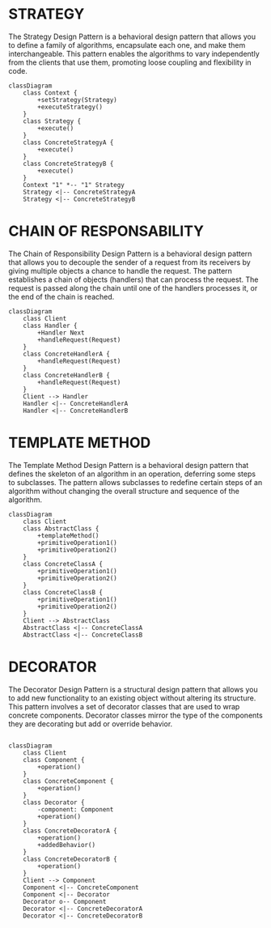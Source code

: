 # STRATEGY

The Strategy Design Pattern is a behavioral design pattern that allows you to define a family of algorithms, encapsulate each one, and make them interchangeable. This pattern enables the algorithms to vary independently from the clients that use them, promoting loose coupling and flexibility in code.

```mermaid
classDiagram
    class Context {
        +setStrategy(Strategy)
        +executeStrategy()
    }
    class Strategy {
        +execute()
    }
    class ConcreteStrategyA {
        +execute()
    }
    class ConcreteStrategyB {
        +execute()
    }
    Context "1" *-- "1" Strategy
    Strategy <|-- ConcreteStrategyA
    Strategy <|-- ConcreteStrategyB

```

# CHAIN OF RESPONSABILITY

The Chain of Responsibility Design Pattern is a behavioral design pattern that allows you to decouple the sender of a request from its receivers by giving multiple objects a chance to handle the request. The pattern establishes a chain of objects (handlers) that can process the request. The request is passed along the chain until one of the handlers processes it, or the end of the chain is reached.

``` mermaid
classDiagram
    class Client
    class Handler {
        +Handler Next
        +handleRequest(Request)
    }
    class ConcreteHandlerA {
        +handleRequest(Request)
    }
    class ConcreteHandlerB {
        +handleRequest(Request)
    }
    Client --> Handler
    Handler <|-- ConcreteHandlerA
    Handler <|-- ConcreteHandlerB
```

# TEMPLATE METHOD

The Template Method Design Pattern is a behavioral design pattern that defines the skeleton of an algorithm in an operation, deferring some steps to subclasses. The pattern allows subclasses to redefine certain steps of an algorithm without changing the overall structure and sequence of the algorithm.


```mermaid
classDiagram
    class Client
    class AbstractClass {
        +templateMethod()
        +primitiveOperation1()
        +primitiveOperation2()
    }
    class ConcreteClassA {
        +primitiveOperation1()
        +primitiveOperation2()
    }
    class ConcreteClassB {
        +primitiveOperation1()
        +primitiveOperation2()
    }
    Client --> AbstractClass
    AbstractClass <|-- ConcreteClassA
    AbstractClass <|-- ConcreteClassB

```

# DECORATOR

The Decorator Design Pattern is a structural design pattern that allows you to add new functionality to an existing object without altering its structure. This pattern involves a set of decorator classes that are used to wrap concrete components. Decorator classes mirror the type of the components they are decorating but add or override behavior.

```mermaid

classDiagram
    class Client
    class Component {
        +operation()
    }
    class ConcreteComponent {
        +operation()
    }
    class Decorator {
        -component: Component
        +operation()
    }
    class ConcreteDecoratorA {
        +operation()
        +addedBehavior()
    }
    class ConcreteDecoratorB {
        +operation()
    }
    Client --> Component
    Component <|-- ConcreteComponent
    Component <|-- Decorator
    Decorator o-- Component
    Decorator <|-- ConcreteDecoratorA
    Decorator <|-- ConcreteDecoratorB


```
